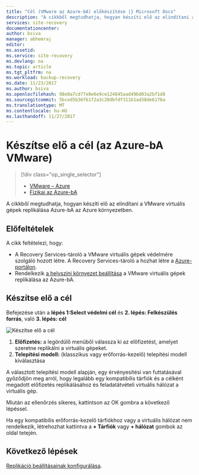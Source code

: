 ```yaml
---
title: "Cél (VMware az Azure-bA) előkészítése |} Microsoft Docs"
description: "A cikkből megtudhatja, hogyan készíti elő az elindítani a VMware virtuális gépek replikálása Azure-bA az Azure környezetben."
services: site-recovery
documentationcenter: 
author: bsiva
manager: abhemraj
editor: 
ms.assetid: 
ms.service: site-recovery
ms.devlang: na
ms.topic: article
ms.tgt_pltfrm: na
ms.workload: backup-recovery
ms.date: 11/23/2017
ms.author: bsiva
ms.openlocfilehash: 98e0a7cd77e8e6e9ce124845aad49bd03a2bf1d8
ms.sourcegitcommit: 5bced5b36f6172a3c20dbfdf311b1ad38de6176a
ms.translationtype: MT
ms.contentlocale: hu-HU
ms.lasthandoff: 11/27/2017
---
```

# <a name="prepare-target-vmware-to-azure"></a>Készítse elő a cél (az Azure-bA VMware)
> [!div class="op_single_selector"]
> * [VMware – Azure](./site-recovery-prepare-target-vmware-to-azure.md)
> * [Fizikai az Azure-bA](./site-recovery-prepare-target-physical-to-azure.md)

A cikkből megtudhatja, hogyan készíti elő az elindítani a VMware virtuális gépek replikálása Azure-bA az Azure környezetben.

## <a name="prerequisites"></a>Előfeltételek

A cikk feltételezi, hogy:
- A Recovery Services-tároló a VMware virtuális gépek védelmére szolgáló hozott létre. A Recovery Services-tároló a hozhat létre a [Azure-portálon](http://portal.azure.com "Azure-portálon").
- Rendelkezik [a helyszíni környezet beállítása](./site-recovery-set-up-vmware-to-azure.md) a VMware virtuális gépek replikálása az Azure-bA.

## <a name="prepare-target"></a>Készítse elő a cél

Befejezése után a **lépés 1:Select védelmi cél** és **2. lépés: Felkészülés forrás**, való **3. lépés: cél**

![Készítse elő a cél](./media/site-recovery-prepare-target-vmware-to-azure/prepare-target-vmware-to-azure.png)

1. **Előfizetés:** a legördülő menüből válassza ki az előfizetést, amelyet szeretne replikálni a virtuális gépeket.
2. **Telepítési modell:** (klasszikus vagy erőforrás-kezelő) telepítési modell kiválasztása

A választott telepítési modell alapján, egy érvényesítési van futtatásával győződjön meg arról, hogy legalább egy kompatibilis tárfiók és a célként megadott előfizetés replikálásához és feladatátvételi virtuális hálózat a virtuális gép.

Miután az ellenőrzés sikeres, kattintson az OK gombra a következő lépéssel.

Ha egy kompatibilis erőforrás-kezelő tárfiókhoz vagy a virtuális hálózat nem rendelkezik, létrehozhat kattintva a **+ Tárfiók** vagy **+ hálózat** gombok az oldal tetején.

## <a name="next-steps"></a>Következő lépések
[Replikáció beállításainak konfigurálása](./site-recovery-setup-replication-settings-vmware.md).
